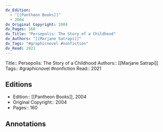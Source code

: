 ```yaml
---
dv_Edition:
  - "[[Pantheon Books]]"
  - 2004
dv_Original Copyright: 2004
dv_Pages: 160
dv_Title: "Persepolis: The Story of a Childhood"
dv_Authors: "[[Marjane Satrapi]]"
dv_Tags: "#graphicnovel #nonfiction"
dv_Read: 2021
---
```

Title::  Persepolis: The Story of a Childhood
Authors:: [[Marjane Satrapi]]
Tags::  #graphicnovel #nonfiction 
Read::  2021

## Editions
- Edition::  [[Pantheon Books]], 2004
- Original Copyright::  2004
- Pages::  160

## Annotations
